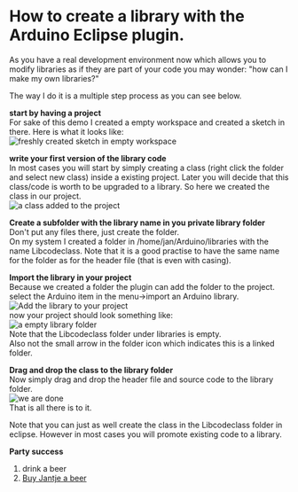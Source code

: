 How to create a library with the Arduino Eclipse plugin.
==

As you have a real development environment now which allows you to modify libraries as if they are part of your code you may wonder: "how can I make my own libraries?"  

The way I do it is a multiple step process as you can see below.

**start by having a project**  
For sake of this demo I created a empty workspace and created a sketch in there. Here is what it looks like:  
![freshly created sketch in empty workspace](http://iloapp.baeyens.it/data/_gallery/public/6/141814238387984300_resized.png)

**write your first version of the library code**  
In most cases you will start by simply creating a class (right click the folder and select new class) inside a existing project.
Later you will decide that this class/code is worth to be upgraded to a library.
So here we created the class in our project.  
![a class added to the project](http://iloapp.baeyens.it/data/_gallery/public/6/141814162454370900_resized.png)

**Create a subfolder with the library name in you private library folder**  
Don't put any files there, just create the folder.  
On my system I created a folder in /home/jan/Arduino/libraries with the name Libcodeclass. Note that it is a good practise to have the same name for the folder as for the header file (that is even with casing).  

**Import the library in your project**  
Because we created a folder the plugin can add the folder to the project.  
select the Arduino item in the menu->import an Arduino library.  
![Add the library to your project](http://iloapp.baeyens.it/data/_gallery/public/6/141814162245895400_resized.png)  
now your project should look something like:  
![a empty library folder](http://iloapp.baeyens.it/data/_gallery/public/6/141814162454370900_resized.png)  
Note that the Libcodeclass folder under libraries is empty.  
Also not the small arrow in the folder icon which indicates this is a linked folder.

**Drag and drop the class to the library folder**  
Now simply drag and drop the header file and source code to the library folder.  
![we are done](http://iloapp.baeyens.it/data/_gallery/public/6/141814162408665500_resized.png)  
That is all there is to it.  

Note that you can just as well create the class in the Libcodeclass folder in eclipse. However in most cases you will promote existing code to a library.

 
 **Party success**
 
 1. drink a beer
 2. [Buy Jantje a beer](http://eclipse.baeyens.it/donate.html "thanks")